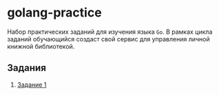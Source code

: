 # golang-practice

Набор практических заданий для изучения языка `Go`.
В рамках цикла заданий обучающийся создаст свой сервис для управления
личной книжной библиотекой.

## Задания

1. [Задание 1](./tasks/1.md)
